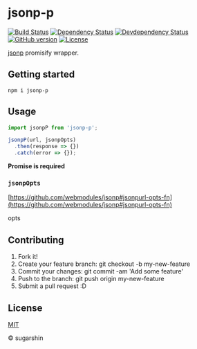 # jsonp-p

[![Build Status][travis-image]][travis-url]
[![Dependency Status][david-image]][david-url]
[![Devdependency Status][david-dev-image]][david-dev-url]
[![GitHub version][github-ver-image]][github-ver-url]
[![License][license-image]][license-url]

[jsonp](https://github.com/webmodules/jsonp) promisify wrapper.

## Getting started

```
npm i jsonp-p
```

## Usage

```js
import jsonpP from 'jsonp-p';

jsonpP(url, jsonpOpts)
  .then(response => {})
  .catch(error => {});
```

**Promise is required**

### `jsonpOpts`

[https://github.com/webmodules/jsonp#jsonpurl-opts-fn](https://github.com/webmodules/jsonp#jsonpurl-opts-fn)

opts

## Contributing

1. Fork it!
2. Create your feature branch: git checkout -b my-new-feature
3. Commit your changes: git commit -am 'Add some feature'
4. Push to the branch: git push origin my-new-feature
5. Submit a pull request :D

## License

[MIT][license-url]

© sugarshin

[npm-image]: http://img.shields.io/npm/v/jsonp-p.svg
[npm-url]: https://www.npmjs.org/package/jsonp-p
[david-image]: https://david-dm.org/sugarshin/jsonp-p.svg
[david-url]: https://david-dm.org/sugarshin/jsonp-p
[david-dev-image]: https://david-dm.org/sugarshin/jsonp-p/dev-status.svg
[david-dev-url]: https://david-dm.org/sugarshin/jsonp-p#info=devDependencies
[travis-image]: http://img.shields.io/travis/sugarshin/jsonp-p/master.svg?branch=master
[travis-url]: https://travis-ci.org/sugarshin/jsonp-p
[github-ver-image]: https://badge.fury.io/gh/sugarshin%2Fjsonp-p.svg
[github-ver-url]: http://badge.fury.io/gh/sugarshin%2Fjsonp-p
[license-image]: http://img.shields.io/:license-mit-blue.svg
[license-url]: http://sugarshin.mit-license.org/
